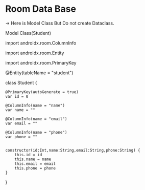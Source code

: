 # Room Data Base 



-> Here is Model Class But Do not create Dataclass.



Model Class(Student)




import androidx.room.ColumnInfo

import androidx.room.Entity

import androidx.room.PrimaryKey


@Entity(tableName = "student")

class Student {

    @PrimaryKey(autoGenerate = true)
    var id = 0

    @ColumnInfo(name = "name")
    var name = ""

    @ColumnInfo(name = "email")
    var email = ""

    @ColumnInfo(name = "phone")
    var phone = ""


    constructor(id:Int,name:String,email:String,phone:String) {
        this.id = id
        this.name = name
        this.email = email
        this.phone = phone
    }
}
